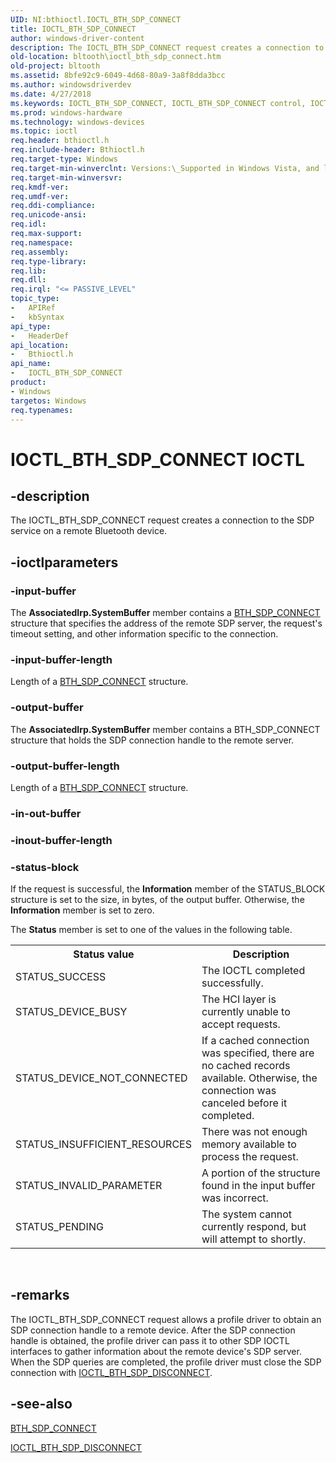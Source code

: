 ```yaml
---
UID: NI:bthioctl.IOCTL_BTH_SDP_CONNECT
title: IOCTL_BTH_SDP_CONNECT
author: windows-driver-content
description: The IOCTL_BTH_SDP_CONNECT request creates a connection to the SDP service on a remote Bluetooth device.
old-location: bltooth\ioctl_bth_sdp_connect.htm
old-project: bltooth
ms.assetid: 8bfe92c9-6049-4d68-80a9-3a8f8dda3bcc
ms.author: windowsdriverdev
ms.date: 4/27/2018
ms.keywords: IOCTL_BTH_SDP_CONNECT, IOCTL_BTH_SDP_CONNECT control, IOCTL_BTH_SDP_CONNECT control code [Bluetooth Devices], bltooth.ioctl_bth_sdp_connect, bth_ioctls_e03c93b3-b2af-40d0-a296-bb76f33c38a2.xml, bthioctl/IOCTL_BTH_SDP_CONNECT
ms.prod: windows-hardware
ms.technology: windows-devices
ms.topic: ioctl
req.header: bthioctl.h
req.include-header: Bthioctl.h
req.target-type: Windows
req.target-min-winverclnt: Versions:\_Supported in Windows Vista, and later.
req.target-min-winversvr: 
req.kmdf-ver: 
req.umdf-ver: 
req.ddi-compliance: 
req.unicode-ansi: 
req.idl: 
req.max-support: 
req.namespace: 
req.assembly: 
req.type-library: 
req.lib: 
req.dll: 
req.irql: "<= PASSIVE_LEVEL"
topic_type:
-	APIRef
-	kbSyntax
api_type:
-	HeaderDef
api_location:
-	Bthioctl.h
api_name:
-	IOCTL_BTH_SDP_CONNECT
product:
- Windows
targetos: Windows
req.typenames: 
---
```


# IOCTL_BTH_SDP_CONNECT IOCTL


## -description



The IOCTL_BTH_SDP_CONNECT request creates a connection to the SDP service on a remote Bluetooth
     device.




## -ioctlparameters




### -input-buffer

The 
      <b>AssociatedIrp.SystemBuffer</b> member contains a 
      <a href="https://msdn.microsoft.com/library/windows/hardware/ff536648">BTH_SDP_CONNECT</a> structure that specifies
      the address of the remote SDP server, the request's timeout setting, and other information specific to
      the connection.


### -input-buffer-length

Length of a <a href="https://msdn.microsoft.com/library/windows/hardware/ff536648">BTH_SDP_CONNECT</a> structure.


### -output-buffer

The 
      <b>AssociatedIrp.SystemBuffer</b> member contains a BTH_SDP_CONNECT structure that holds the SDP
      connection handle to the remote server.


### -output-buffer-length

Length of a <a href="https://msdn.microsoft.com/library/windows/hardware/ff536648">BTH_SDP_CONNECT</a> structure.


### -in-out-buffer



<text></text>




### -inout-buffer-length



<text></text>




### -status-block

If the request is successful, the 
      <b>Information</b> member of the STATUS_BLOCK structure is set to the size, in bytes, of the output
      buffer. Otherwise, the 
      <b>Information</b> member is set to zero.

The 
      <b>Status</b> member is set to one of the values in the following table.

<table>
<tr>
<th>Status value</th>
<th>Description</th>
</tr>
<tr>
<td>
STATUS_SUCCESS

</td>
<td>
The IOCTL completed successfully.

</td>
</tr>
<tr>
<td>
STATUS_DEVICE_BUSY

</td>
<td>
The HCI layer is currently unable to accept requests.

</td>
</tr>
<tr>
<td>
STATUS_DEVICE_NOT_CONNECTED

</td>
<td>
If a cached connection was specified, there are no cached records available. Otherwise, the
         connection was canceled before it completed.

</td>
</tr>
<tr>
<td>
STATUS_INSUFFICIENT_RESOURCES

</td>
<td>
There was not enough memory available to process the request.

</td>
</tr>
<tr>
<td>
STATUS_INVALID_PARAMETER

</td>
<td>
A portion of the structure found in the input buffer was incorrect.

</td>
</tr>
<tr>
<td>
STATUS_PENDING

</td>
<td>
The system cannot currently respond, but will attempt to shortly.

</td>
</tr>
</table>
 


## -remarks



The IOCTL_BTH_SDP_CONNECT request allows a profile driver to obtain an SDP connection handle to a
    remote device. After the SDP connection handle is obtained, the profile driver can pass it to other SDP
    IOCTL interfaces to gather information about the remote device's SDP server. When the SDP queries are
    completed, the profile driver must close the SDP connection with 
    <a href="https://msdn.microsoft.com/library/windows/hardware/ff536689">IOCTL_BTH_SDP_DISCONNECT</a>.




## -see-also




<a href="https://msdn.microsoft.com/library/windows/hardware/ff536648">BTH_SDP_CONNECT</a>



<a href="https://msdn.microsoft.com/library/windows/hardware/ff536689">IOCTL_BTH_SDP_DISCONNECT</a>
 

 

